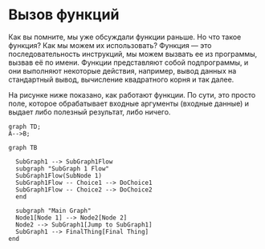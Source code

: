 # Вызов функций

Как вы помните, мы уже обсуждали функции раньше. Но что такое функция? Как мы можем их использовать?
Функция — это последовательность инструкций, мы можем вызвать ее из программы, вызвав её по имени.
Функции представляют собой подпрограммы, и они выполняют некоторые действия,
например, вывод данных на стандартный вывод, вычисление квадратного корня и так далее.

На рисунке ниже показано, как работают функции.
По сути, это просто поле, которое обрабатывает входные аргументы (входные данные)
и выдает либо полезный результат, либо ничего.

```mermaid
graph TD;
A-->B;
```

```mermaid
graph TB

  SubGraph1 --> SubGraph1Flow
  subgraph "SubGraph 1 Flow"
  SubGraph1Flow(SubNode 1)
  SubGraph1Flow -- Choice1 --> DoChoice1
  SubGraph1Flow -- Choice2 --> DoChoice2
  end

  subgraph "Main Graph"
  Node1[Node 1] --> Node2[Node 2]
  Node2 --> SubGraph1[Jump to SubGraph1]
  SubGraph1 --> FinalThing[Final Thing]
end
```

